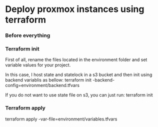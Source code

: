 # Deploy proxmox instances using terraform

### Before everything

### Terraform init
First of all, rename the files located in the environment folder and set variable values for your project.

In this case, I host state and statelock in a s3 bucket and then init using backend variablis as bellow:
terraform init -backend-config=environment/backend.tfvars

If you do not want to use state file on s3, you can just run: 
terraform init

### Terraform apply

terraform apply -var-file=environment/variables.tfvars